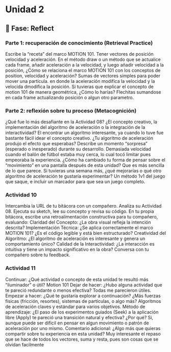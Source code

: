 # Unidad 2

## 🤔 Fase: Reflect

### Parte 1: recuperación de conocimiento (Retrieval Practice)
Escribe la “receta” del marco MOTION 101.
Tener vectores de posición velocidad y aceleración.
En el método draw o un método que se actualice cada frame, añadir aceleración a la velocidad, y luego añadir velocidad a la posición,
¿Cómo se relaciona el marco MOTION 101 con los conceptos de position, velocidad y aceleración?
Sumas de vectores simples para poder mover una partícula. en donde la aceleración modifíca la velocidad y la velocida dmodifica la posición.
Si tuvieras que explicar el concepto de motion 101 de manera geométrica, ¿Cómo lo harías?
Flechitas sumandose en cada frame actualizando posición o algun otro parametro.
### Parte 2: reflexión sobre tu proceso (Metacognición)

¿Qué fue lo más desafiante en la Actividad 08? ¿El concepto creativo, la implementación del algoritmo de aceleración o la integración de la interactividad?
El encontrar un algoritmo interesante, ya cuando lo tuve fue bastante fácil idear el concepto creativo.
¿Tu algoritmo de aceleración produjo el efecto que esperabas? Describe un momento “sorpresa” (esperado o inesperado) durante su desarrollo.
Demasiada velocidad cuando el balón de fútbol estaba muy cerca, lo cual tocó limitar pues empeoraba la experiencia.
¿Cómo ha cambiado tu forma de pensar sobre el “movimiento” en una pantalla después de esta unidad?
Que es más sencilla de lo que parece.
Si tuvieras una semana más, ¿qué mejorarías o qué otro algoritmo de aceleración te gustaría experimentar?
Un método 1v1 del juego que saque, e incluir un marcador para que sea un juego completo.

### Actividad 10
Intercambia la URL de tu bitácora con un compañero.
Analiza su Actividad 08. Ejecuta su sketch, lee su concepto y revisa su código.
En tu propia bitácora, escribe una retroalimentación constructiva para tu compañero, evaluando:
Claridad del Concepto: ¿La obra visual refleja la intención descrita?
Implementación Técnica: ¿Se aplica correctamente el marco MOTION 101? ¿Es el código legible y está bien estructurado?
Creatividad del Algoritmo: ¿El algoritmo de aceleración es interesante y genera un comportamiento único?
Calidad de la Interactividad: ¿La interacción es intuitiva y tiene un impacto significativo en la obra?
Conversa con tu compañero sobre tu feedback.

### Actividad 11
Continuar: ¿Qué actividad o concepto de esta unidad te resultó más “iluminador” o útil?
Motion 101
Dejar de hacer: ¿Hubo alguna actividad que te pareció redundante o menos efectiva?
Todas me parecieron útiles.
Empezar a hacer: ¿Qué te gustaría explorar a continuación? ¿Más fuerzas físicas (fricción, resortes), sistemas de partículas, o algo más?
Algoritmos de aceleración claves y estándar para varios objetivos.
Método de aprendizaje: ¿El paso de los experimentos guiados (Seek) a la aplicación libre (Apply) te pareció una transición natural y efectiva? ¿Por qué?
Si, aunque puede ser dificil en pensar en algun movimiento o patrón de aceleración por uno mismo.
Comentario adicional: ¿Algo más que quieras compartir sobre tu experiencia en esta unidad?
Muy interesante el repaso que se hace de todos los vectores, suma y resta, pues son cosas que se olvidan facilmente

